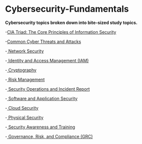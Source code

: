# Cybersecurity-Fundamentals
**Cybersecurity topics broken down into bite-sized study topics.**

-[CIA Triad: The Core Principles of Information Security](https://github.com/Dynara/Cybersecurity-Fundamentals/blob/main/CIA%20Triad.md)

-[Common Cyber Threats and Attacks](https://github.com/Dynara/Cybersecurity-Fundamentals/blob/main/Common%20Cyber%20Threats%20and%20Attacks.md)

-[ Network Security](https://github.com/Dynara/Cybersecurity-Fundamentals/blob/main/Network%20Security.md)

-[ Identity and Access Management (IAM)](https://github.com/Dynara/Cybersecurity-Fundamentals/blob/main/IAM.md)

-[ Cryptography](https://github.com/Dynara/Cybersecurity-Fundamentals/blob/main/Cryptography.md)

-[ Risk Management](https://github.com/Dynara/Cybersecurity-Fundamentals/blob/main/Risk%20Management.md)

-[ Security Operations and Incident Report](https://github.com/Dynara/Cybersecurity-Fundamentals/blob/main/Security%20Operations%20and%20Incident%20Report.md)

-[ Software and Application Security](https://github.com/Dynara/Cybersecurity-Fundamentals/blob/main/Software%20and%20Application%20Security.md)

-[ Cloud Security](https://github.com/Dynara/Cybersecurity-Fundamentals/blob/main/Cloud%20Security.md)

-[ Physical Security](https://github.com/Dynara/Cybersecurity-Fundamentals/blob/main/Physical%20Security.md)

-[ Security Awareness and Training](https://github.com/Dynara/Cybersecurity-Fundamentals/blob/main/Security%20Awareness%20and%20Training.md)

-[ Governance, Risk, and Compliance (GRC)](https://github.com/Dynara/Cybersecurity-Fundamentals/blob/main/Governance%2C%20Risk%2C%20and%20Compliance%20(GRC).md)
